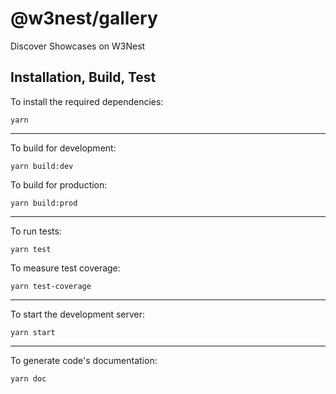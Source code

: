 # @w3nest/gallery

Discover Showcases on W3Nest

<!-- no links provided -->

## Installation, Build, Test

To install the required dependencies:

```shell
yarn
```

---

To build for development:

```shell
yarn build:dev
```

To build for production:

```shell
yarn build:prod
```

---

<!-- no specific test configuration documented -->

To run tests:

```shell
yarn test
```

To measure test coverage:

```shell
yarn test-coverage
```

---

To start the development server:

```shell
yarn start
```

---

To generate code's documentation:

```shell
yarn doc
```
